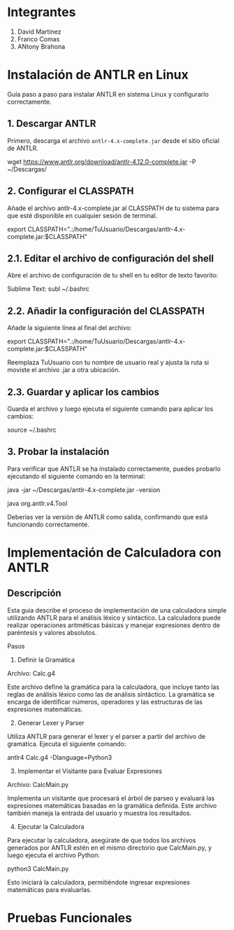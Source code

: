 # Integrantes 

1. David Martinez
2. Franco Comas
3. ANtony Brahona

# Instalación de ANTLR en Linux

Guía paso a paso para instalar ANTLR en sistema Linux y configurarlo correctamente.

## 1. Descargar ANTLR

Primero, descarga el archivo `antlr-4.x-complete.jar` desde el sitio oficial de ANTLR.

wget https://www.antlr.org/download/antlr-4.12.0-complete.jar -P ~/Descargas/

## 2. Configurar el CLASSPATH

Añade el archivo antlr-4.x-complete.jar al CLASSPATH de tu sistema para que esté disponible en cualquier sesión de terminal.

export CLASSPATH=".:/home/TuUsuario/Descargas/antlr-4.x-complete.jar:$CLASSPATH"

## 2.1. Editar el archivo de configuración del shell

Abre el archivo de configuración de tu shell en tu editor de texto favorito: 

Sublime Text: subl ~/.bashrc

## 2.2. Añadir la configuración del CLASSPATH

Añade la siguiente línea al final del archivo:

export CLASSPATH=".:/home/TuUsuario/Descargas/antlr-4.x-complete.jar:$CLASSPATH"

Reemplaza TuUsuario con tu nombre de usuario real y ajusta la ruta si moviste el archivo .jar a otra ubicación.

## 2.3. Guardar y aplicar los cambios

Guarda el archivo y luego ejecuta el siguiente comando para aplicar los cambios:

source ~/.bashrc

## 3. Probar la instalación

Para verificar que ANTLR se ha instalado correctamente, puedes probarlo ejecutando el siguiente comando en la terminal:

java -jar ~/Descargas/antlr-4.x-complete.jar -version

java org.antlr.v4.Tool

Deberías ver la versión de ANTLR como salida, confirmando que está funcionando correctamente.

# Implementación de Calculadora con ANTLR

## Descripción

Esta guía describe el proceso de implementación de una calculadora simple utilizando ANTLR para el análisis léxico y sintáctico. La calculadora puede realizar operaciones aritméticas básicas y manejar expresiones dentro de paréntesis y valores absolutos.

Pasos

1. Definir la Gramática

Archivo: Calc.g4

Este archivo define la gramática para la calculadora, que incluye tanto las reglas de análisis léxico como las de análisis sintáctico. La gramática se encarga de identificar números, operadores y las estructuras de las expresiones matemáticas.

2. Generar Lexer y Parser

Utiliza ANTLR para generar el lexer y el parser a partir del archivo de gramática. Ejecuta el siguiente comando:

antlr4 Calc.g4 -Dlanguage=Python3

3. Implementar el Visitante para Evaluar Expresiones

Archivo: CalcMain.py

Implementa un visitante que procesará el árbol de parseo y evaluará las expresiones matemáticas basadas en la gramática definida. Este archivo también maneja la entrada del usuario y muestra los resultados.

4. Ejecutar la Calculadora

Para ejecutar la calculadora, asegúrate de que todos los archivos generados por ANTLR estén en el mismo directorio que CalcMain.py, y luego ejecuta el archivo Python:

python3 CalcMain.py

Esto iniciará la calculadora, permitiéndote ingresar expresiones matemáticas para evaluarlas.

# Pruebas Funcionales


